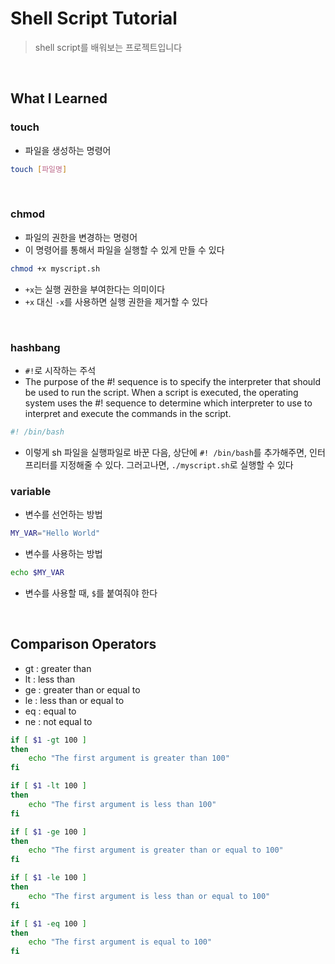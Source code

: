 # Shell Script Tutorial

> shell script를 배워보는 프로젝트입니다

<br>

## What I Learned

### touch

- 파일을 생성하는 명령어

```bash
touch [파일명]
```

<br>

### chmod

- 파일의 권한을 변경하는 명령어
- 이 명령어를 통해서 파일을 실행할 수 있게 만들 수 있다

```bash
chmod +x myscript.sh
```

- `+x`는 실행 권한을 부여한다는 의미이다
- `+x` 대신 `-x`를 사용하면 실행 권한을 제거할 수 있다

<br>

### hashbang

- `#!`로 시작하는 주석
- The purpose of the #! sequence is to specify the interpreter that should be used to run the script. When a script is executed, the operating system uses the #! sequence to determine which interpreter to use to interpret and execute the commands in the script.

```bash
#! /bin/bash
```

- 이렇게 sh 파일을 실행파일로 바꾼 다음, 상단에 `#! /bin/bash`를 추가해주면, 인터프리터를 지정해줄 수 있다. 그러고나면, `./myscript.sh`로 실행할 수 있다

### variable

- 변수를 선언하는 방법

```bash
MY_VAR="Hello World"
```

- 변수를 사용하는 방법

```bash
echo $MY_VAR
```

- 변수를 사용할 때, `$`를 붙여줘야 한다

<br>

## Comparison Operators

- gt : greater than
- lt : less than
- ge : greater than or equal to
- le : less than or equal to
- eq : equal to
- ne : not equal to

```bash
if [ $1 -gt 100 ]
then
    echo "The first argument is greater than 100"
fi

if [ $1 -lt 100 ]
then
    echo "The first argument is less than 100"
fi

if [ $1 -ge 100 ]
then
    echo "The first argument is greater than or equal to 100"
fi

if [ $1 -le 100 ]
then
    echo "The first argument is less than or equal to 100"
fi

if [ $1 -eq 100 ]
then
    echo "The first argument is equal to 100"
fi
```
